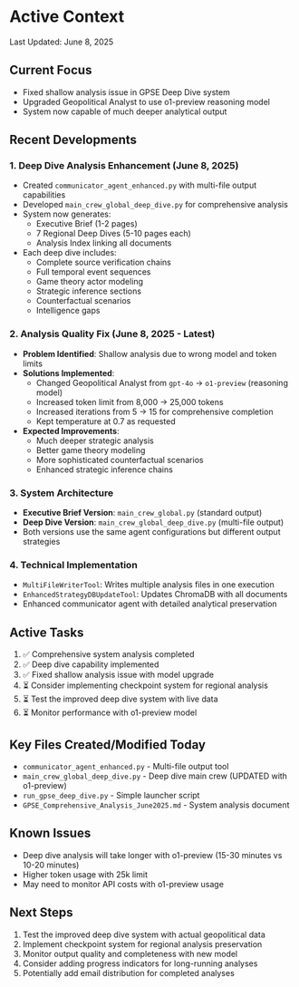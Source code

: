 # Active Context
Last Updated: June 8, 2025

## Current Focus
- Fixed shallow analysis issue in GPSE Deep Dive system
- Upgraded Geopolitical Analyst to use o1-preview reasoning model
- System now capable of much deeper analytical output

## Recent Developments

### 1. Deep Dive Analysis Enhancement (June 8, 2025)
- Created `communicator_agent_enhanced.py` with multi-file output capabilities
- Developed `main_crew_global_deep_dive.py` for comprehensive analysis
- System now generates:
  - Executive Brief (1-2 pages)
  - 7 Regional Deep Dives (5-10 pages each)
  - Analysis Index linking all documents
- Each deep dive includes:
  - Complete source verification chains
  - Full temporal event sequences
  - Game theory actor modeling
  - Strategic inference sections
  - Counterfactual scenarios
  - Intelligence gaps

### 2. Analysis Quality Fix (June 8, 2025 - Latest)
- **Problem Identified**: Shallow analysis due to wrong model and token limits
- **Solutions Implemented**:
  - Changed Geopolitical Analyst from `gpt-4o` → `o1-preview` (reasoning model)
  - Increased token limit from 8,000 → 25,000 tokens
  - Increased iterations from 5 → 15 for comprehensive completion
  - Kept temperature at 0.7 as requested
- **Expected Improvements**:
  - Much deeper strategic analysis
  - Better game theory modeling
  - More sophisticated counterfactual scenarios
  - Enhanced strategic inference chains

### 3. System Architecture
- **Executive Brief Version**: `main_crew_global.py` (standard output)
- **Deep Dive Version**: `main_crew_global_deep_dive.py` (multi-file output)
- Both versions use the same agent configurations but different output strategies

### 4. Technical Implementation
- `MultiFileWriterTool`: Writes multiple analysis files in one execution
- `EnhancedStrategyDBUpdateTool`: Updates ChromaDB with all documents
- Enhanced communicator agent with detailed analytical preservation

## Active Tasks
1. ✅ Comprehensive system analysis completed
2. ✅ Deep dive capability implemented
3. ✅ Fixed shallow analysis issue with model upgrade
4. ⏳ Consider implementing checkpoint system for regional analysis
5. ⏳ Test the improved deep dive system with live data
6. ⏳ Monitor performance with o1-preview model

## Key Files Created/Modified Today
- `communicator_agent_enhanced.py` - Multi-file output tool
- `main_crew_global_deep_dive.py` - Deep dive main crew (UPDATED with o1-preview)
- `run_gpse_deep_dive.py` - Simple launcher script
- `GPSE_Comprehensive_Analysis_June2025.md` - System analysis document

## Known Issues
- Deep dive analysis will take longer with o1-preview (15-30 minutes vs 10-20 minutes)
- Higher token usage with 25k limit
- May need to monitor API costs with o1-preview usage

## Next Steps
1. Test the improved deep dive system with actual geopolitical data
2. Implement checkpoint system for regional analysis preservation
3. Monitor output quality and completeness with new model
4. Consider adding progress indicators for long-running analyses
5. Potentially add email distribution for completed analyses
